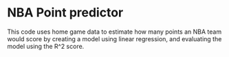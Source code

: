 # NBA Point predictor
This code uses home game data to estimate how many points an NBA team would score by creating a model using linear regression, and evaluating the model using the R^2 score.
